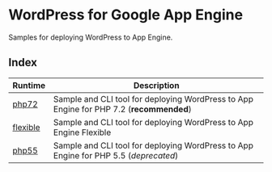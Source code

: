 # WordPress for Google App Engine

Samples for deploying WordPress to App Engine.

## Index

|Runtime|Description|
|---|---|
|[php72](../php72/wordpress)| Sample and CLI tool for deploying WordPress to App Engine for PHP 7.2 (**recommended**)|
|[flexible](../flexible/wordpress)|Sample and CLI tool for deploying WordPress to App Engine Flexible|
|[php55](../php55/wordpress)| Sample and CLI tool for deploying WordPress to App Engine for PHP 5.5 (*deprecated*)|
